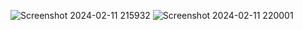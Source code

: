 ![Screenshot 2024-02-11 215932](https://github.com/abhishekv1000/Signup-Page-Using-MongoDB/assets/114013340/f2154dbb-5781-4b36-8fa0-1b39f2d80f4a)
![Screenshot 2024-02-11 220001](https://github.com/abhishekv1000/Signup-Page-Using-MongoDB/assets/114013340/b08c0bc6-74ff-451f-b5c7-fc7d90de58b1)
